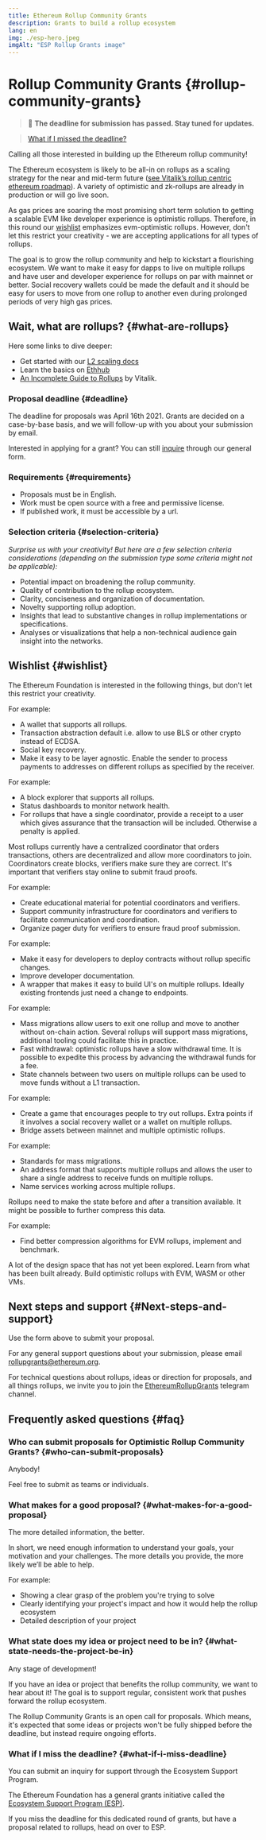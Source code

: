```yaml
---
title: Ethereum Rollup Community Grants
description: Grants to build a rollup ecosystem
lang: en
img: ./esp-hero.jpeg
imgAlt: "ESP Rollup Grants image"
---
```


# Rollup Community Grants {#rollup-community-grants}

<Divider />

> 🚨 **The deadline for submission has passed. Stay tuned for updates.**

> [What if I missed the deadline?](#what-if-i-miss-deadline)

<Divider />

Calling all those interested in building up the Ethereum rollup community!

The Ethereum ecosystem is likely to be all-in on rollups as a scaling strategy for the near and mid-term future ([see Vitalik’s rollup centric ethereum roadmap](https://ethereum-magicians.org/t/a-rollup-centric-ethereum-roadmap/4698)). A variety of optimistic and zk-rollups are already in production or will go live soon.

As gas prices are soaring the most promising short term solution to getting a scalable EVM like developer experience is optimistic rollups. Therefore, in this round our [wishlist](#wishlist) emphasizes evm-optimistic rollups. However, don't let this restrict your creativity - we are accepting applications for all types of rollups.

The goal is to grow the rollup community and help to kickstart a flourishing ecosystem. We want to make it easy for dapps to live on multiple rollups and have user and developer experience for rollups on par with mainnet or better. Social recovery wallets could be made the default and it should be easy for users to move from one rollup to another even during prolonged periods of very high gas prices.

## Wait, what are rollups? {#what-are-rollups}

Here some links to dive deeper:

- Get started with our [L2 scaling docs](https://ethereum.org/en/developers/docs/layer-2-scaling/#rollups)
- Learn the basics on [Ethhub](https://docs.ethhub.io/ethereum-roadmap/layer-2-scaling/optimistic_rollups/)
- [An Incomplete Guide to Rollups](https://vitalik.ca/general/2021/01/05/rollup.html) by Vitalik.

### Proposal deadline {#deadline}

The deadline for proposals was April 16th 2021. Grants are decided on a case-by-base basis, and we will follow-up with you about your submission by email.

Interested in applying for a grant? You can still [inquire](/inquire/) through our general form.

### Requirements {#requirements}

- Proposals must be in English.
- Work must be open source with a free and permissive license.
- If published work, it must be accessible by a url.

### Selection criteria {#selection-criteria}

_Surprise us with your creativity! But here are a few selection criteria considerations (depending on the submission type some criteria might not be applicable):_

- Potential impact on broadening the rollup community.
- Quality of contribution to the rollup ecosystem.
- Clarity, conciseness and organization of documentation.
- Novelty supporting rollup adoption.
- Insights that lead to substantive changes in rollup implementations or specifications.
- Analyses or visualizations that help a non-technical audience gain insight into the networks.

## Wishlist {#wishlist}

The Ethereum Foundation is interested in the following things, but don't let this restrict your creativity.

<ExpandableCard
contentPreview="Enable users to send transactions across rollups."
title="Wallets">

   <p>For example:</p>

   <ul>
    <li>A wallet that supports all rollups.</li>
    <li>Transaction abstraction default i.e. allow to use BLS or other crypto instead of ECDSA.</li>
    <li>Social key recovery.</li>
    <li>Make it easy to be layer agnostic. Enable the sender to process payments to addresses on different rollups as specified by the receiver.</li>
  </ul>
</ExpandableCard>

<ExpandableCard
contentPreview="Make it easy to monitor and interact with rollups."
title="Infrastructure">

   <p>For example:</p>

   <ul>
    <li>A block explorer that supports all rollups.</li>
    <li>Status dashboards to monitor network health.</li>
    <li>For rollups that have a single coordinator, provide a receipt to a user which gives assurance that the transaction will be included. Otherwise a penalty is applied.</li>
  </ul>
</ExpandableCard>

<ExpandableCard
contentPreview="Enable a community of rollup coordinators and verifiers to flourish."
title="Community">

Most rollups currently have a centralized coordinator that orders transactions, others are decentralized and allow more coordinators to join. Coordinators create blocks, verifiers make sure they are correct. It's important that verifiers stay online to submit fraud proofs.

   <p>For example:</p>

   <ul>
    <li>Create educational material for potential coordinators and verifiers.</li>
    <li>Support community infrastructure for coordinators and verifiers to facilitate communication and coordination.</li>
    <li>Organize pager duty for verifiers to ensure fraud proof submission.</li>
  </ul>
</ExpandableCard>

<ExpandableCard
contentPreview="Make it easy for devs to deploy dApps on rollups."
title="Developer Experience">

   <p>For example:</p>

   <ul>
    <li>Make it easy for developers to deploy contracts without rollup specific changes.</li>
    <li>Improve developer documentation.</li>
    <li>A wrapper that makes it easy to build UI's on multiple rollups. Ideally existing frontends just need a change to endpoints.</li>
  </ul>
</ExpandableCard>

<ExpandableCard
contentPreview="Enable interaction between rollups."
title="Interoperability">

   <p>For example:</p>

   <ul>
    <li>Mass migrations allow users to exit one rollup and move to another without on-chain action. Several rollups will support mass migrations, additional tooling could facilitate this in practice.</li>
    <li>Fast withdrawal: optimistic rollups have a slow withdrawal time. It is possible to expedite this process by advancing the withdrawal funds for a fee.</li>
    <li>State channels between two users on multiple rollups can be used to move funds without a L1 transaction.</li>
  </ul>
</ExpandableCard>

<ExpandableCard
contentPreview="Onboard users to rollups."
title="Adoption">

   <p>For example:</p>

   <ul>
    <li>Create a game that encourages people to try out rollups. Extra points if it involves a social recovery wallet or a wallet on multiple rollups.
    </li>
    <li>Bridge assets between mainnet and multiple optimistic rollups.</li>
  </ul>
</ExpandableCard>

<ExpandableCard
contentPreview="
The rollup space is very young, it is a good opportunity to establish standards."
title="Standards">

   <p>For example:</p>

   <ul>
    <li>Standards for mass migrations.</li>
    <li>An address format that supports multiple rollups and allows the user to share a single address to receive funds on multiple rollups.</li>
    <li>Name services working across multiple rollups.</li>
  </ul>
</ExpandableCard>

<ExpandableCard
contentPreview="
Find ways to make rollups more efficient."
title="Research">

Rollups need to make the state before and after a transition available. It might be possible to further compress this data.

   <p>For example:</p>

   <ul>
    <li>Find better compression algorithms for EVM rollups, implement and benchmark.</li>
  </ul>
</ExpandableCard>

<ExpandableCard
contentPreview="
Explore the design space."
title="Build new optimistic rollups">

A lot of the design space that has not yet been explored. Learn from what has been built already. Build optimistic rollups with EVM, WASM or other VMs.
</ExpandableCard>

## Next steps and support {#Next-steps-and-support}

Use the form above to submit your proposal.

For any general support questions about your submission, please email rollupgrants@ethereum.org.

For technical questions about rollups, ideas or direction for proposals, and all things rollups, we invite you to join the [EthereumRollupGrants](https://t.me/EthereumRollupGrants) telegram channel.

## Frequently asked questions {#faq}

### Who can submit proposals for Optimistic Rollup Community Grants? {#who-can-submit-proposals}

Anybody!

Feel free to submit as teams or individuals.

### What makes for a good proposal? {#what-makes-for-a-good-proposal}

The more detailed information, the better.

In short, we need enough information to understand your goals, your motivation and your challenges. The more details you provide, the more likely we’ll be able to help.

For example:

- Showing a clear grasp of the problem you're trying to solve
- Clearly identifying your project's impact and how it would help the rollup ecosystem
- Detailed description of your project

### What state does my idea or project need to be in? {#what-state-needs-the-project-be-in}

Any stage of development!

If you have an idea or project that benefits the rollup community, we want to hear about it! The goal is to support regular, consistent work that pushes forward the rollup ecosystem.

The Rollup Community Grants is an open call for proposals. Which means, it's expected that some ideas or projects won't be fully shipped before the deadline, but instead require ongoing efforts.

### What if I miss the deadline? {#what-if-i-miss-deadline}

You can submit an inquiry for support through the Ecosystem Support Program.

The Ethereum Foundation has a general grants initiative called the [Ecosystem Support Program (ESP)](https://esp.ethereum.foundation/).

If you miss the deadline for this dedicated round of grants, but have a proposal related to rollups, head on over to ESP.
